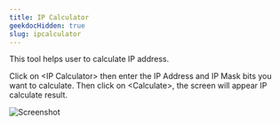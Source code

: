 ```yaml
---
title: IP Calculator
geekdocHidden: true
slug: ipcalculator
---
```


This tool helps user to calculate IP address. 

Click on \<IP Calculator> then enter the IP Address and IP Mask bits you want to calculate. Then click on \<Calculate>, the screen will appear IP calculate result.


![Screenshot](/cloud_vista/sysadmin/images/ipcalculator1.png)

